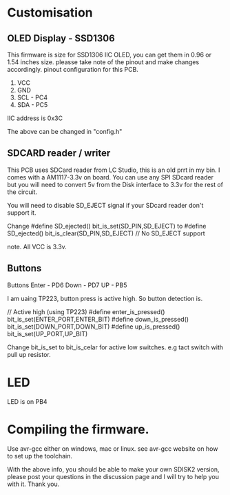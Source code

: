 # Customisation
## OLED Display - SSD1306
This firmware is size for SSD1306 IIC OLED, you can get them in 0.96 or 1.54 inches size.
pleasse take note of the pinout and make changes accordingly. 
pinout configuration for this PCB.
1. VCC
2. GND
3. SCL - PC4
4. SDA - PC5

IIC address is 0x3C

The above can be changed in "config.h"

## SDCARD reader / writer
This PCB uses SDCard reader from LC Studio, this is an old prrt in my bin. I comes with a AM1117-3.3v on board.
You can use any SPI SDcard reader but you will need to convert 5v from the Disk interface to 3.3v for the rest of the circuit.

You will need to disable SD_EJECT signal if your SDcard reader don't support it.

Change 
#define SD_ejected()             bit_is_set(SD_PIN,SD_EJECT)
to 
#define SD_ejected()             bit_is_clear(SD_PIN,SD_EJECT) // No SD_EJECT support

note. All VCC is 3.3v.

## Buttons
Buttons
Enter -  PD6
Down - PD7
UP - PB5

I am uaing TP223, button press is active high. 
So button detection is.

// Active high (using TP223)
#define enter_is_pressed() bit_is_set(ENTER_PORT,ENTER_BIT)
#define down_is_pressed()  bit_is_set(DOWN_PORT,DOWN_BIT)
#define up_is_pressed()    bit_is_set(UP_PORT,UP_BIT)

Change bit_is_set to bit_is_celar for active low switches. e.g tact switch with pull up resistor. 

# LED

LED is on PB4

# Compiling the firmware.
Use avr-gcc either on windows, mac or linux. 
see avr-gcc website on how to set up the toolchain. 

With the above info, you should be able to make your own SDISK2 version, please post your questions in the discussion page and I will try to help you with it. Thank you. 



